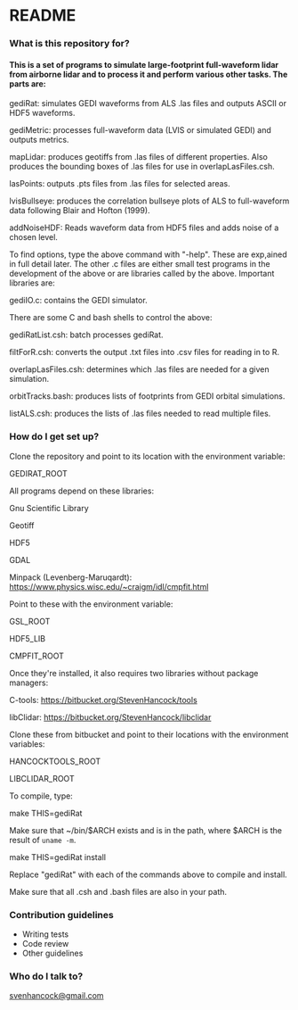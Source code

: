 # README #

### What is this repository for? ###

#### This is a set of programs to simulate large-footprint full-waveform lidar from airborne lidar and to process it and perform various other tasks. The parts are:


gediRat: simulates GEDI waveforms from ALS .las files and outputs ASCII or HDF5 waveforms.

gediMetric: processes full-waveform data (LVIS or simulated GEDI) and outputs metrics.

mapLidar: produces geotiffs from .las files of different properties. Also produces the bounding boxes of .las files for use in overlapLasFiles.csh.

lasPoints: outputs .pts files from .las files for selected areas.

lvisBullseye: produces the correlation bullseye plots of ALS to full-waveform data following Blair and Hofton (1999).

addNoiseHDF: Reads waveform data from HDF5 files and adds noise of a chosen level.


To find options, type the above command with "-help". These are exp,ained in full detail later. The other .c files are either small test programs in the development of the above or are libraries called by the above. Important libraries are:


gediIO.c: contains the GEDI simulator.


There are some C and bash shells to control the above:

gediRatList.csh: batch processes gediRat.

filtForR.csh: converts the output .txt files into .csv files for reading in to R.

overlapLasFiles.csh: determines which .las files are needed for a given simulation.

orbitTracks.bash: produces lists of footprints from GEDI orbital simulations.

listALS.csh: produces the lists of .las files needed to read multiple files.



### How do I get set up? ###

Clone the repository and point to its location with the environment variable:

GEDIRAT_ROOT


All programs depend on these libraries:

Gnu Scientific Library

Geotiff

HDF5

GDAL

Minpack (Levenberg-Maruqardt):  https://www.physics.wisc.edu/~craigm/idl/cmpfit.html


Point to these with the environment variable:

GSL_ROOT

HDF5_LIB

CMPFIT_ROOT


Once they're installed, it also requires two libraries without package managers:

C-tools: https://bitbucket.org/StevenHancock/tools

libClidar: https://bitbucket.org/StevenHancock/libclidar

Clone these from bitbucket and point to their locations with the environment variables:

HANCOCKTOOLS_ROOT

LIBCLIDAR_ROOT

To compile, type:

make THIS=gediRat

Make sure that ~/bin/$ARCH exists and is in the path, where $ARCH is the result of `uname -m`.

make THIS=gediRat install

Replace "gediRat" with each of the commands above to compile and install.


Make sure that all .csh and .bash files are also in your path.



### Contribution guidelines ###

* Writing tests
* Code review
* Other guidelines

### Who do I talk to? ###

svenhancock@gmail.com
